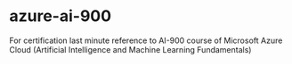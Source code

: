 # azure-ai-900
For certification last minute reference to AI-900 course of Microsoft Azure Cloud (Artificial Intelligence and Machine Learning Fundamentals)
